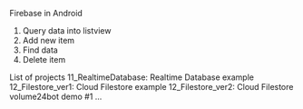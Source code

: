 Firebase in Android

1. Query data into listview
2. Add new item
3. Find data
4. Delete item

List of projects
11_RealtimeDatabase: Realtime Database example
12_Filestore_ver1: Cloud Filestore example
12_Filestore_ver2: Cloud Filestore volume24bot demo #1
...